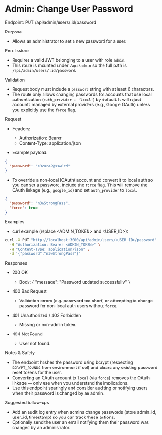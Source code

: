 # Admin: Change User Password

Endpoint: PUT /api/admin/users/:id/password

Purpose
- Allows an administrator to set a new password for a user.

Permissions
- Requires a valid JWT belonging to a user with role `admin`.
- This route is mounted under `/api/admin` so the full path is `/api/admin/users/:id/password`.

Validation
- Request body must include a `password` string with at least 6 characters.
- The route only allows changing passwords for accounts that use local authentication (`auth_provider = 'local'`) by default. It will reject accounts managed by external providers (e.g., Google OAuth) unless you explicitly use the `force` flag.

Request
- Headers:
  - Authorization: Bearer <admin-jwt>
  - Content-Type: application/json

- Example payload:

```json
{
  "password": "s3cureP@ssw0rd"
}
```

- To override a non-local (OAuth) account and convert it to local auth so you can set a password, include the `force` flag. This will remove the OAuth linkage (e.g., `google_id`) and set `auth_provider` to `local`.

```json
{
  "password": "n3wStrongPass",
  "force": true
}
```

Examples

- curl example (replace <ADMIN_TOKEN> and <USER_ID>):

```bash
curl -X PUT "http://localhost:3000/api/admin/users/<USER_ID>/password" \
  -H "Authorization: Bearer <ADMIN_TOKEN>" \
  -H "Content-Type: application/json" \
  -d '{"password":"n3wStrongPass"}'
```

Responses
- 200 OK
  - Body: { "message": "Password updated successfully" }

- 400 Bad Request
  - Validation errors (e.g. password too short) or attempting to change password for non-local auth users without `force`.

- 401 Unauthorized / 403 Forbidden
  - Missing or non-admin token.

- 404 Not Found
  - User not found.

Notes & Safety
- The endpoint hashes the password using bcrypt (respecting `BCRYPT_ROUNDS` from environment if set) and clears any existing password reset tokens for the user.
- Converting an OAuth account to `local` (via `force`) removes the OAuth linkage — only use when you understand the implications.
- Use this endpoint sparingly and consider auditing or notifying users when their password is changed by an admin.

Suggested follow-ups
- Add an audit log entry when admins change passwords (store admin_id, user_id, timestamp) so you can track these actions.
- Optionally send the user an email notifying them their password was changed by an administrator.

